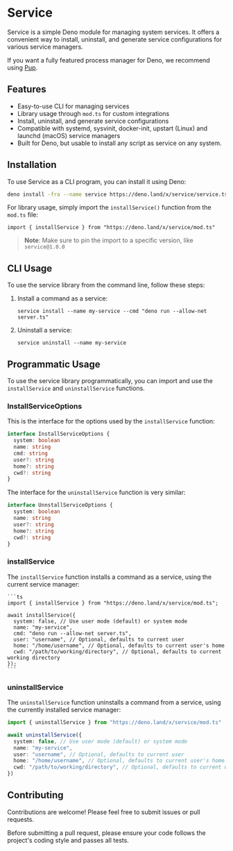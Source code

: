 # Service

Service is a simple Deno module for managing system services. It offers a convenient way to install, uninstall, and generate service configurations for various service managers.

If you want a fully featured process manager for Deno, we recommend using [Pup](https://github.com/hexagon/pup).

## Features

- Easy-to-use CLI for managing services
- Library usage through `mod.ts` for custom integrations
- Install, uninstall, and generate service configurations
- Compatible with systemd, sysvinit, docker-init, upstart (Linux) and launchd (macOS) service managers
- Built for Deno, but usable to install any script as service on any system.

## Installation

To use Service as a CLI program, you can install it using Deno:

```sh
deno install -fra --name service https://deno.land/x/service/service.ts
```

For library usage, simply import the `installService()` function from the `mod.ts` file:

    import { installService } from "https://deno.land/x/service/mod.ts"

> **Note**: Make sure to pin the import to a specific version, like `service@1.0.0`

## CLI Usage

To use the service library from the command line, follow these steps:

1. Install a command as a service:

   ```
   service install --name my-service --cmd "deno run --allow-net server.ts"
   ```

2. Uninstall a service:

   ```
   service uninstall --name my-service
   ```

## Programmatic Usage

To use the service library programmatically, you can import and use the `installService` and `uninstallService` functions.

### InstallServiceOptions

This is the interface for the options used by the `installService` function:

```ts
interface InstallServiceOptions {
  system: boolean
  name: string
  cmd: string
  user?: string
  home?: string
  cwd?: string
}
```

The interface for the `uninstallService` function is very similar:

```ts
interface UnnstallServiceOptions {
  system: boolean
  name: string
  user?: string
  home?: string
  cwd?: string
}
```

### installService

The `installService` function installs a command as a service, using the current service manager:

    ```ts
    import { installService } from "https://deno.land/x/service/mod.ts";

    await installService({
      system: false, // Use user mode (default) or system mode
      name: "my-service",
      cmd: "deno run --allow-net server.ts",
      user: "username", // Optional, defaults to current user
      home: "/home/username", // Optional, defaults to current user's home
      cwd: "/path/to/working/directory", // Optional, defaults to current working directory
    });
    ```

### uninstallService

The `uninstallService` function uninstalls a command from a service, using the currently installed service manager:

```ts
import { uninstallService } from "https://deno.land/x/service/mod.ts"

await uninstallService({
  system: false, // Use user mode (default) or system mode
  name: "my-service",
  user: "username", // Optional, defaults to current user
  home: "/home/username", // Optional, defaults to current user's home
  cwd: "/path/to/working/directory", // Optional, defaults to current working directory
})
```

## Contributing

Contributions are welcome! Please feel free to submit issues or pull requests.

Before submitting a pull request, please ensure your code follows the project's coding style and passes all tests.
